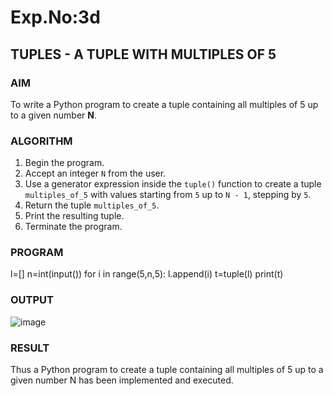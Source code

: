 # Exp.No:3d  
## TUPLES - A TUPLE WITH MULTIPLES OF 5

### AIM  
To write a Python program to create a tuple containing all multiples of 5 up to a given number **N**.


### ALGORITHM

1. Begin the program.  
2. Accept an integer `N` from the user.  
3. Use a generator expression inside the `tuple()` function to create a tuple `multiples_of_5` with values starting from `5` up to `N - 1`, stepping by `5`.  
4. Return the tuple `multiples_of_5`.  
5. Print the resulting tuple.  
6. Terminate the program.

### PROGRAM

l=[]
n=int(input())
for i in range(5,n,5):
    l.append(i)
t=tuple(l)
print(t)

### OUTPUT
![image](https://github.com/user-attachments/assets/10634756-aaa2-491b-b49a-a433a9984dc4)

### RESULT
Thus a Python program to create a tuple containing all multiples of 5 up to a given number N has been implemented and executed.
